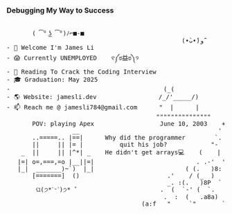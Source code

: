 ### Debugging My Way to Success

<!--
**skxvtchy/skxvtchy** is a ✨ _special_ ✨ repository because its `README.md` (this file) appears on your GitHub profile.
Here are some ideas to get you started:
-->
<pre>
                                                                      ,:
       ( ͡° ͜ʖ ͡°)ﾉ⌐■-■                                                ,' |
                                                (•̀ᴗ•́)و ̑̑            /   :           __,-~~/~    `---.    
- 👋 Welcome I'm James Li                                       --'   /           _/_,---(      ,    )          
- 😱 Currently UNEMPLOYED    ୧༼ಠ益ಠ༽୨                           \/ />/        __ /        <    /   )  \___
- 📰 Reading To Crack the Coding Interview                      / /_\--===;;;'====------------------===;;;===----- -  -         
- 🎓 Graduation: May 2025                                    __/   /            \/  ~"~"~"~"~"~\~"~)~"/
-                                          (_(               ) '-. /            (_ (   \  (     >    \)
- 🌎 Website: jamesli.dev                 /_/'_____/)        ./  :\              \_( _ <         >_>'
- 📫 Reach me @ jamesli784@gmail.com      "  |      |       /.' '                 ~ `-i' ::>|--"
                                         """""""""""""""    '/'                         I;|.|.|
       POV: playing Apex                  June 10, 2003    +                           <|i::|i|`.
                  __                                      '                           (` ^'"`-' ")
       ..=====.. |==|      Why did the programmer        `.                 ,---.           U 
       ||     || |= |          quit his job?            "-                 ;      \         ;   
    _  ||     || |^*| _    He didn't get arrays💻    (    |             .==\"/==.  `-.___.-'
   |=| o=,===,=o |__||=|                            . .-'  '.          ((+) .  .:)
   |_|  _______)~`)  |_|                         ( (.   )8:            |'.-(o)-.'|  
       [=======]  ()                        .'    / (_  )              \/  \_/  \/   
                                            _. :(.   )8P  `    
    	ଘ(੭*ˊᵕˋ)੭* ̀ˋ                       .  (  `-' (  `.   )
                                           .  :  (   .a8a)  
                                     (a:f   "     `"       ` ))
</pre>
